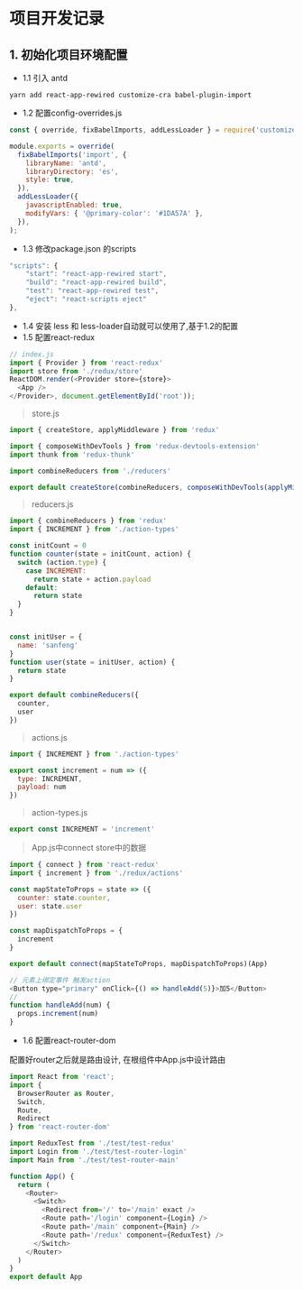 # 项目开发记录

## 1. 初始化项目环境配置

- 1.1 引入 antd

`yarn add react-app-rewired customize-cra babel-plugin-import`

- 1.2 配置config-overrides.js

```js
const { override, fixBabelImports, addLessLoader } = require('customize-cra');

module.exports = override(
  fixBabelImports('import', {
    libraryName: 'antd',
    libraryDirectory: 'es',
    style: true,
  }),
  addLessLoader({
    javascriptEnabled: true,
    modifyVars: { '@primary-color': '#1DA57A' },
  }),
);
```

- 1.3 修改package.json 的scripts

```js
"scripts": {
    "start": "react-app-rewired start",
    "build": "react-app-rewired build",
    "test": "react-app-rewired test",
    "eject": "react-scripts eject"
},
```

- 1.4 安装 less 和 less-loader自动就可以使用了,基于1.2的配置
- 1.5 配置react-redux

```js
// index.js
import { Provider } from 'react-redux'
import store from './redux/store'
ReactDOM.render(<Provider store={store}>
  <App />
</Provider>, document.getElementById('root'));
```

> store.js

```js
import { createStore, applyMiddleware } from 'redux'

import { composeWithDevTools } from 'redux-devtools-extension'
import thunk from 'redux-thunk'

import combineReducers from './reducers'

export default createStore(combineReducers, composeWithDevTools(applyMiddleware(thunk)))
```

> reducers.js

```js
import { combineReducers } from 'redux'
import { INCREMENT } from './action-types'

const initCount = 0
function counter(state = initCount, action) {
  switch (action.type) {
    case INCREMENT:
      return state + action.payload
    default:
      return state
  }
}


const initUser = {
  name: 'sanfeng'
}
function user(state = initUser, action) {
  return state
}

export default combineReducers({
  counter,
  user
})

```

> actions.js

```js
import { INCREMENT } from './action-types'

export const increment = num => ({
  type: INCREMENT,
  payload: num
})
```

> action-types.js

```js
export const INCREMENT = 'increment'
```

> App.js中connect store中的数据

```js
import { connect } from 'react-redux'
import { increment } from './redux/actions'

const mapStateToProps = state => ({
  counter: state.counter,
  user: state.user
})

const mapDispatchToProps = {
  increment
}

export default connect(mapStateToProps, mapDispatchToProps)(App)

// 元素上绑定事件 触发action
<Button type="primary" onClick={() => handleAdd(5)}>加5</Button>
// 
function handleAdd(num) {
  props.increment(num)
}
```



- 1.6 配置react-router-dom

配置好router之后就是路由设计, 在根组件中App.js中设计路由

```js
import React from 'react';
import {
  BrowserRouter as Router,
  Switch,
  Route,
  Redirect
} from 'react-router-dom'

import ReduxTest from './test/test-redux'
import Login from './test/test-router-login'
import Main from './test/test-router-main'

function App() {
  return (
    <Router>
      <Switch>
        <Redirect from='/' to='/main' exact />
        <Route path='/login' component={Login} />
        <Route path='/main' component={Main} />
        <Route path='/redux' component={ReduxTest} />
      </Switch>
    </Router>
  )
}
export default App
```

